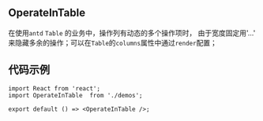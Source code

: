 ## OperateInTable
 在使用`antd` `Table` 的业务中，操作列有动态的多个操作项时， 由于宽度固定用'...' 来隐藏多余的操作；可以在`Table`的`columns`属性中通过`render`配置；
## 代码示例

```tsx
import React from 'react';
import OperateInTable  from './demos';

export default () => <OperateInTable />;

```

<API id='OperateInTable' ></API>